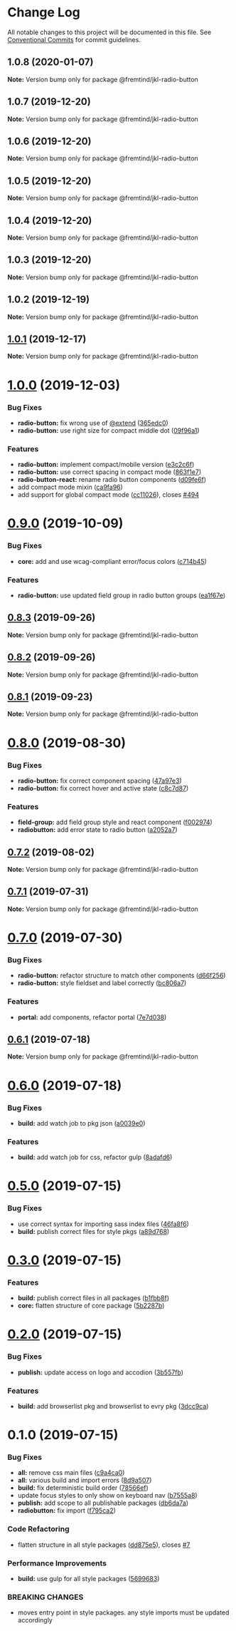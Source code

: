 # Change Log

All notable changes to this project will be documented in this file.
See [Conventional Commits](https://conventionalcommits.org) for commit guidelines.

## 1.0.8 (2020-01-07)

**Note:** Version bump only for package @fremtind/jkl-radio-button





## 1.0.7 (2019-12-20)

**Note:** Version bump only for package @fremtind/jkl-radio-button





## 1.0.6 (2019-12-20)

**Note:** Version bump only for package @fremtind/jkl-radio-button





## 1.0.5 (2019-12-20)

**Note:** Version bump only for package @fremtind/jkl-radio-button





## 1.0.4 (2019-12-20)

**Note:** Version bump only for package @fremtind/jkl-radio-button





## 1.0.3 (2019-12-20)

**Note:** Version bump only for package @fremtind/jkl-radio-button

## 1.0.2 (2019-12-19)

**Note:** Version bump only for package @fremtind/jkl-radio-button

## [1.0.1](https://github.com/fremtind/jokul/compare/@fremtind/jkl-radio-button@1.0.0...@fremtind/jkl-radio-button@1.0.1) (2019-12-17)

**Note:** Version bump only for package @fremtind/jkl-radio-button

# [1.0.0](https://github.com/fremtind/jokul/compare/@fremtind/jkl-radio-button@0.9.0...@fremtind/jkl-radio-button@1.0.0) (2019-12-03)

### Bug Fixes

-   **radio-button:** fix wrong use of [@extend](https://github.com/extend) ([365edc0](https://github.com/fremtind/jokul/commit/365edc0e7ad4b911d94fce6464b2d2da36bcbf7d))
-   **radio-button:** use right size for compact middle dot ([09f96a1](https://github.com/fremtind/jokul/commit/09f96a15cdcf7430fd2aa7a99837ab7248b02d8f))

### Features

-   **radio-button:** implement compact/mobile version ([e3c2c6f](https://github.com/fremtind/jokul/commit/e3c2c6fdc4de9b59900f1dc8a0b132cea0cb733a))
-   **radio-button:** use correct spacing in compact mode ([863f1e7](https://github.com/fremtind/jokul/commit/863f1e7b3723dd884dbbc530f950b6594ae2ab8f))
-   **radio-button-react:** rename radio button components ([d09fe6f](https://github.com/fremtind/jokul/commit/d09fe6fd321f2242a94d7d60deb5ae7997da0ccf))
-   add compact mode mixin ([ca9fa96](https://github.com/fremtind/jokul/commit/ca9fa96b7de2be50646af0cb444206c3eebcfc4a))
-   add support for global compact mode ([cc11026](https://github.com/fremtind/jokul/commit/cc11026207dfef2a0b3b074b88e071783d2820fd)), closes [#494](https://github.com/fremtind/jokul/issues/494)

# [0.9.0](https://github.com/fremtind/jokul/compare/@fremtind/jkl-radio-button@0.8.3...@fremtind/jkl-radio-button@0.9.0) (2019-10-09)

### Bug Fixes

-   **core:** add and use wcag-compliant error/focus colors ([c714b45](https://github.com/fremtind/jokul/commit/c714b45))

### Features

-   **radio-button:** use updated field group in radio button groups ([ea1f67e](https://github.com/fremtind/jokul/commit/ea1f67e))

## [0.8.3](https://github.com/fremtind/jokul/compare/@fremtind/jkl-radio-button@0.8.2...@fremtind/jkl-radio-button@0.8.3) (2019-09-26)

**Note:** Version bump only for package @fremtind/jkl-radio-button

## [0.8.2](https://github.com/fremtind/jokul/compare/@fremtind/jkl-radio-button@0.8.1...@fremtind/jkl-radio-button@0.8.2) (2019-09-26)

**Note:** Version bump only for package @fremtind/jkl-radio-button

## [0.8.1](https://github.com/fremtind/jokul/compare/@fremtind/jkl-radio-button@0.8.0...@fremtind/jkl-radio-button@0.8.1) (2019-09-23)

**Note:** Version bump only for package @fremtind/jkl-radio-button

# [0.8.0](https://github.com/fremtind/jokul/compare/@fremtind/jkl-radio-button@0.7.2...@fremtind/jkl-radio-button@0.8.0) (2019-08-30)

### Bug Fixes

-   **radio-button:** fix correct component spacing ([47a97e3](https://github.com/fremtind/jokul/commit/47a97e3))
-   **radio-button:** fix correct hover and active state ([c8c7d87](https://github.com/fremtind/jokul/commit/c8c7d87))

### Features

-   **field-group:** add field group style and react component ([f002974](https://github.com/fremtind/jokul/commit/f002974))
-   **radiobutton:** add error state to radio button ([a2052a7](https://github.com/fremtind/jokul/commit/a2052a7))

## [0.7.2](https://github.com/fremtind/jokul/compare/@fremtind/jkl-radio-button@0.7.1...@fremtind/jkl-radio-button@0.7.2) (2019-08-02)

**Note:** Version bump only for package @fremtind/jkl-radio-button

## [0.7.1](https://github.com/fremtind/jokul/compare/@fremtind/jkl-radio-button@0.7.0...@fremtind/jkl-radio-button@0.7.1) (2019-07-31)

**Note:** Version bump only for package @fremtind/jkl-radio-button

# [0.7.0](https://github.com/fremtind/jokul/compare/@fremtind/jkl-radio-button@0.6.1...@fremtind/jkl-radio-button@0.7.0) (2019-07-30)

### Bug Fixes

-   **radio-button:** refactor structure to match other components ([d66f256](https://github.com/fremtind/jokul/commit/d66f256))
-   **radio-button:** style fieldset and label correctly ([bc806a7](https://github.com/fremtind/jokul/commit/bc806a7))

### Features

-   **portal:** add components, refactor portal ([7e7d038](https://github.com/fremtind/jokul/commit/7e7d038))

## [0.6.1](https://github.com/fremtind/jokul/compare/@fremtind/jkl-radio-button@0.6.0...@fremtind/jkl-radio-button@0.6.1) (2019-07-18)

**Note:** Version bump only for package @fremtind/jkl-radio-button

# [0.6.0](https://github.com/fremtind/jokul/compare/@fremtind/jkl-radio-button@0.5.0...@fremtind/jkl-radio-button@0.6.0) (2019-07-18)

### Bug Fixes

-   **build:** add watch job to pkg json ([a0039e0](https://github.com/fremtind/jokul/commit/a0039e0))

### Features

-   **build:** add watch job for css, refactor gulp ([8adafd6](https://github.com/fremtind/jokul/commit/8adafd6))

# [0.5.0](https://github.com/fremtind/jokul/compare/@fremtind/jkl-radio-button@0.3.0...@fremtind/jkl-radio-button@0.5.0) (2019-07-15)

### Bug Fixes

-   use correct syntax for importing sass index files ([46fa8f6](https://github.com/fremtind/jokul/commit/46fa8f6))
-   **build:** publish correct files for style pkgs ([a89d768](https://github.com/fremtind/jokul/commit/a89d768))

# [0.3.0](https://github.com/fremtind/jokul/compare/@fremtind/jkl-radio-button@0.2.0...@fremtind/jkl-radio-button@0.3.0) (2019-07-15)

### Features

-   **build:** publish correct files in all packages ([b1fbb8f](https://github.com/fremtind/jokul/commit/b1fbb8f))
-   **core:** flatten structure of core package ([5b2287b](https://github.com/fremtind/jokul/commit/5b2287b))

# [0.2.0](https://github.com/fremtind/jokul/compare/@fremtind/jkl-radio-button@0.1.0...@fremtind/jkl-radio-button@0.2.0) (2019-07-15)

### Bug Fixes

-   **publish:** update access on logo and accodion ([3b557fb](https://github.com/fremtind/jokul/commit/3b557fb))

### Features

-   **build:** add browserlist pkg and browserlist to evry pkg ([3dcc9ca](https://github.com/fremtind/jokul/commit/3dcc9ca))

# 0.1.0 (2019-07-15)

### Bug Fixes

-   **all:** remove css main files ([c9a4ca0](https://github.com/fremtind/jokul/commit/c9a4ca0))
-   **all:** various build and import errors ([8d9a507](https://github.com/fremtind/jokul/commit/8d9a507))
-   **build:** fix deterministic build order ([78566ef](https://github.com/fremtind/jokul/commit/78566ef))
-   update focus styles to only show on keyboard nav ([b7555a8](https://github.com/fremtind/jokul/commit/b7555a8))
-   **publish:** add scope to all publishable packages ([db6da7a](https://github.com/fremtind/jokul/commit/db6da7a))
-   **radiobutton:** fix import ([f795ca2](https://github.com/fremtind/jokul/commit/f795ca2))

### Code Refactoring

-   flatten structure in all style packages ([dd875e5](https://github.com/fremtind/jokul/commit/dd875e5)), closes [#7](https://github.com/fremtind/jokul/issues/7)

### Performance Improvements

-   **build:** use gulp for all style packages ([5699683](https://github.com/fremtind/jokul/commit/5699683))

### BREAKING CHANGES

-   moves entry point in style packages. any style imports must be updated accordingly
